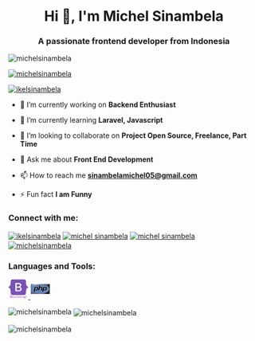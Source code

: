 <h1 align="center">Hi 👋, I'm Michel Sinambela</h1>
<h3 align="center">A passionate frontend developer from Indonesia</h3>

<p align="left"> <img src="https://komarev.com/ghpvc/?username=michelsinambela&label=Profile%20views&color=0e75b6&style=flat" alt="michelsinambela" /> </p>

<p align="left"> <a href="https://github.com/ryo-ma/github-profile-trophy"><img src="https://github-profile-trophy.vercel.app/?username=michelsinambela" alt="michelsinambela" /></a> </p>

<p align="left"> <a href="https://twitter.com/ikelsinambela" target="blank"><img src="https://img.shields.io/twitter/follow/ikelsinambela?logo=twitter&style=for-the-badge" alt="ikelsinambela" /></a> </p>

- 🔭 I’m currently working on **Backend Enthusiast**

- 🌱 I’m currently learning **Laravel, Javascript**

- 👯 I’m looking to collaborate on **Project Open Source, Freelance, Part Time**

- 💬 Ask me about **Front End Development**

- 📫 How to reach me **sinambelamichel05@gmail.com**

- ⚡ Fun fact **I am Funny**

<h3 align="left">Connect with me:</h3>
<p align="left">
<a href="https://twitter.com/ikelsinambela" target="blank"><img align="center" src="https://raw.githubusercontent.com/rahuldkjain/github-profile-readme-generator/master/src/images/icons/Social/twitter.svg" alt="ikelsinambela" height="30" width="40" /></a>
<a href="https://linkedin.com/in/michel sinambela" target="blank"><img align="center" src="https://raw.githubusercontent.com/rahuldkjain/github-profile-readme-generator/master/src/images/icons/Social/linked-in-alt.svg" alt="michel sinambela" height="30" width="40" /></a>
<a href="https://fb.com/michel sinambela" target="blank"><img align="center" src="https://raw.githubusercontent.com/rahuldkjain/github-profile-readme-generator/master/src/images/icons/Social/facebook.svg" alt="michel sinambela" height="30" width="40" /></a>
<a href="https://instagram.com/michelsinambela" target="blank"><img align="center" src="https://raw.githubusercontent.com/rahuldkjain/github-profile-readme-generator/master/src/images/icons/Social/instagram.svg" alt="michelsinambela" height="30" width="40" /></a>
</p>

<h3 align="left">Languages and Tools:</h3>
<p align="left"> <a href="https://getbootstrap.com" target="_blank" rel="noreferrer"> <img src="https://raw.githubusercontent.com/devicons/devicon/master/icons/bootstrap/bootstrap-plain-wordmark.svg" alt="bootstrap" width="40" height="40"/> </a> <a href="https://www.php.net" target="_blank" rel="noreferrer"> <img src="https://raw.githubusercontent.com/devicons/devicon/master/icons/php/php-original.svg" alt="php" width="40" height="40"/> </a> </p>

<p><img align="left" src="https://github-readme-stats.vercel.app/api/top-langs?username=michelsinambela&show_icons=true&locale=en&layout=compact" alt="michelsinambela" /></p>

<p>&nbsp;<img align="center" src="https://github-readme-stats.vercel.app/api?username=michelsinambela&show_icons=true&locale=en" alt="michelsinambela" /></p>

<p><img align="center" src="https://github-readme-streak-stats.herokuapp.com/?user=michelsinambela&" alt="michelsinambela" /></p>
